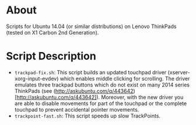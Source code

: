 # About

Scripts for Ubuntu 14.04 (or similar distributions) on Lenovo ThinkPads (tested
on X1 Carbon 2nd Generation).

# Script Description

- `trackpad-fix.sh`: This script builds an updated touchpad driver
    (xserver-xorg-input-evdev) which enables middle clicking for scrolling. The
    driver emulates three trackpad buttons which do not exist on many 2014
    series ThinkPads (see
    (http://askubuntu.com/q/443642)[http://askubuntu.com/q/443642]). Moreover,
    with the new driver you are able to disable movements for part of the
    touchpad or the complete touchpad to prevent accidental pointer movements.
- `trackpoint-fast.sh`: This script speeds up slow TrackPoints.

